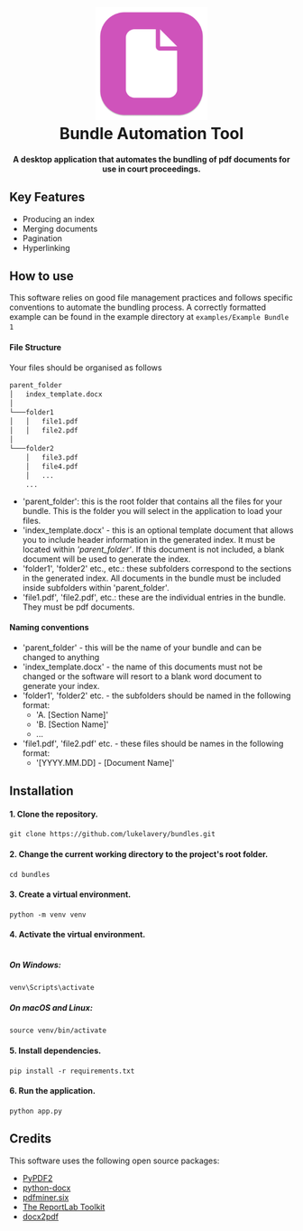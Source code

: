 <h1 align="center">
  <br>
  <img src="https://github.com/lukelavery/bundles/blob/main/assets/logo.png" width="200">
  <br>
  Bundle Automation Tool
  <br>
</h1>

<h4 align="center">A desktop application that automates the bundling of pdf documents for use in court proceedings.</h4>

## Key Features

* Producing an index
* Merging documents
* Pagination
* Hyperlinking

## How to use

This software relies on good file management practices and follows specific conventions to automate the bundling process. A correctly formatted example can be found in the example directory at `examples/Example Bundle 1`

#### File Structure

Your files should be organised as follows

```
parent_folder
│   index_template.docx  
│
└───folder1
│   │   file1.pdf
│   │   file2.pdf
│   
└───folder2
    │   file3.pdf
    │   file4.pdf
    │   ...
    ...
```
* 'parent_folder': this is the root folder that contains all the files for your bundle. This is the folder you will select in the application to load your files.
* 'index_template.docx' - this is an optional template document that allows you to include header information in the generated index. It must be located within *'parent_folder'*. If this document is not included, a blank document will be used to generate the index.
* 'folder1', 'folder2' etc., etc.: these subfolders correspond to the sections in the generated index. All documents in the bundle must be included inside subfolders within 'parent_folder'.
* 'file1.pdf', 'file2.pdf', etc.: these are the individual entries in the bundle. They must be pdf documents.

#### Naming conventions

* 'parent_folder' - this will be the name of your bundle and can be changed to anything
* 'index_template.docx' - the name of this documents must not be changed or the software will resort to a blank word document to generate your index.
* 'folder1', 'folder2' etc. - the subfolders should be named in the following format:
  * 'A. [Section Name]'
  * 'B. [Section Name]'
  * ...
* 'file1.pdf', 'file2.pdf' etc. - these files should be names in the following format:
  * '[YYYY.MM.DD] - [Document Name]'

## Installation

#### 1. Clone the repository.
```
git clone https://github.com/lukelavery/bundles.git
```
#### 2. Change the current working directory to the project's root folder.
```
cd bundles
```
#### 3. Create a virtual environment.
```
python -m venv venv
```
#### 4. Activate the virtual environment. <br> <br>
##### On Windows:
```
venv\Scripts\activate
```
##### On macOS and Linux:
```
source venv/bin/activate
```
#### 5. Install dependencies.
```
pip install -r requirements.txt
```
#### 6. Run the application.
```
python app.py
```

## Credits

This software uses the following open source packages:
* [PyPDF2](https://pypdf2.readthedocs.io/en/latest/)
* [python-docx](https://python-docx.readthedocs.io/en/latest/)
* [pdfminer.six](https://pdfminersix.readthedocs.io/en/latest/)
* [The ReportLab Toolkit](https://www.reportlab.com/)
* [docx2pdf](https://github.com/AlJohri/docx2pdf)
